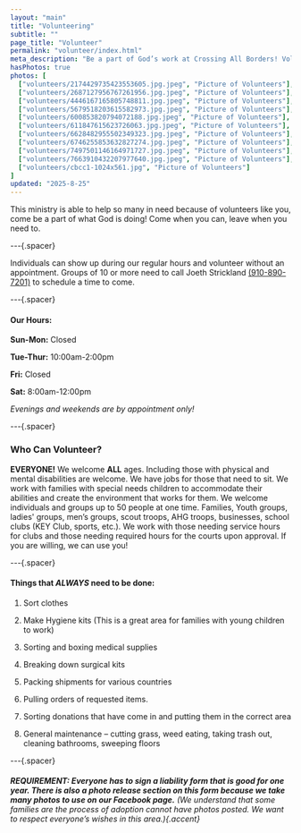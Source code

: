 ```yaml
---
layout: "main"
title: "Volunteering"
subtitle: ""
page_title: "Volunteer"
permalink: "volunteer/index.html"
meta_description: "Be a part of God’s work at Crossing All Borders! Volunteer individually or with groups to help sort donations, pack supplies, and serve those in need."
hasPhotos: true
photos: [
  ["volunteers/2174429735423553605.jpg.jpeg", "Picture of Volunteers"],
  ["volunteers/2687127956767261956.jpg.jpeg", "Picture of Volunteers"],
  ["volunteers/4446167165805748811.jpg.jpeg", "Picture of Volunteers"],
  ["volunteers/5679518203615582973.jpg.jpeg", "Picture of Volunteers"],
  ["volunteers/600853820794072188.jpg.jpeg", "Picture of Volunteers"],
  ["volunteers/611847615623726063.jpg.jpeg", "Picture of Volunteers"],
  ["volunteers/6628482955502349323.jpg.jpeg", "Picture of Volunteers"],
  ["volunteers/6746255853632827274.jpg.jpeg", "Picture of Volunteers"],
  ["volunteers/7497501146164971727.jpg.jpeg", "Picture of Volunteers"],
  ["volunteers/7663910432207977640.jpg.jpeg", "Picture of Volunteers"],
  ["volunteers/cbcc1-1024x561.jpg", "Picture of Volunteers"]
]
updated: "2025-8-25"
---
```


This ministry is able to help so many in need because of volunteers like you, come be a part of what God is doing! Come when you can, leave when you need to.

---{.spacer}

Individuals can show up during our regular hours and volunteer without an appointment. Groups of 10 or more need to call Joeth Strickland [(910-890-7201)](tel:910-890-7201) to schedule a time to come.


---{.spacer}

#### Our Hours:

**Sun-Mon:** Closed

**Tue-Thur:** 10:00am-2:00pm

**Fri:** Closed

**Sat:** 8:00am-12:00pm

*Evenings and weekends are by appointment only!*

---{.spacer}

### Who Can Volunteer?

**EVERYONE!**  We welcome **ALL** ages. Including those with physical and mental disabilities are welcome. We have jobs for those that need to sit. We work with families with special needs children to accommodate their abilities and create the environment that works for them. We welcome individuals and groups up to 50 people at one time. Families, Youth groups, ladies' groups, men’s groups, scout troops, AHG troops, businesses, school clubs (KEY Club, sports, etc.). We work with those needing service hours for clubs and those needing required hours for the courts upon approval. If you are willing, we can use you!

---{.spacer}

#### Things that ***ALWAYS*** need to be done:

1. Sort clothes

2. Make Hygiene kits (This is a great area for families with young children to work)

3. Sorting and boxing medical supplies

4. Breaking down surgical kits

5. Packing shipments for various countries

6. Pulling orders of requested items.

7. Sorting donations that have come in and putting them in the correct area

8. General maintenance – cutting grass, weed eating, taking trash out, cleaning bathrooms, sweeping floors

---{.spacer}

###### **REQUIREMENT: Everyone has to sign a liability form that is good for one year. There is also a photo release section on this form because we take many photos to use on our Facebook page.** (We understand that some families are the process of adoption cannot have photos posted. We want to respect everyone’s wishes in this area.){.accent}